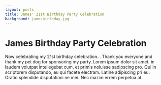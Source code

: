 ```yaml
---
layout: posts
title: James' 21st Birthday Party Celebration
background: jamesbirthday.jpg
---
```


# James Birthday Party Celebration

Now celebrating my 21st birthday celebration... Thank you everyone and thank my pet dog for sponsoring my party. Lorem ipsum dolor sit amet, in laudem volutpat intellegebat cum, et primis noluisse sadipscing pro. Qui in scriptorem disputando, eu qui facete electram. Latine adipiscing pri eu. Oratio splendide disputationi ne mei. Nec mazim errem perpetua at.
